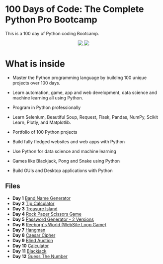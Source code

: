 # 100 Days of Code: The Complete Python Pro Bootcamp

This is a 100 day of Python coding Bootcamp. 

<p align="center">
  <a href="https://github.com/search?q=repo%3AAlexKa03%2FPython%20language%3APython&type=code" target="_blank">
    <img src="https://skillicons.dev/icons?i=python" />
  </a>

  <a href="https://www.jetbrains.com/pycharm/" target="_blank">
    <img src="https://skillicons.dev/icons?i=pycharm" />
  </a>
</p>

# What is inside

-   Master the Python programming language by building 100 unique projects over 100 days.
    
-   Learn automation, game, app and web development, data science and machine learning all using Python.
    
-   Program in Python professionally
    
-   Learn Selenium, Beautiful Soup, Request, Flask, Pandas, NumPy, Scikit Learn, Plotly, and Matplotlib.
    
-   Portfolio of 100 Python projects
    
-   Build fully fledged websites and web apps with Python
    
-   Use Python for data science and machine learning
    
-   Games like Blackjack, Pong and Snake using Python
    
-   Build GUIs and Desktop applications with Python

## Files

- **Day   1** [Band Name Generator](https://github.com/AlexKa03/Python/blob/main/Day1/Band%20Name%20Generator.py)
- **Day   2** [Tip Calculator](https://github.com/AlexKa03/Python/blob/main/Day2/Tip%20Calculator.py)
- **Day   3** [Treasure Island](https://github.com/AlexKa03/Python/blob/main/Day3/Treasure%20Island.py)
- **Day   4** [Rock Paper Scissors Game](https://github.com/AlexKa03/Python/blob/main/Day4/Rock%20Paper%20Scissors%20Game.py)
- **Day   5** [Password Generator - 2 Versions](https://github.com/AlexKa03/Python/tree/main/Day5)
- **Day   6** [Reeborg's World (WebSite Loop Game)](https://github.com/AlexKa03/Python/tree/main/Day6)
- **Day   7** [Hangman](https://github.com/AlexKa03/Python/tree/main/Day7)
- **Day   8** [Caesar Cipher](https://github.com/AlexKa03/Python/blob/main/Day8/Caesar%20Cipher.py)
- **Day   9** [Blind Auction](https://github.com/AlexKa03/Python/tree/main/Day9)
- **Day  10** [Calculator](https://github.com/AlexKa03/Python/tree/main/Day010)
- **Day  11** [Blackjack](https://github.com/AlexKa03/Python/tree/main/Day011)
- **Day  12** [Guess The Number](https://github.com/AlexKa03/Python/tree/main/Day012)
